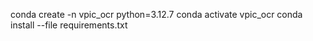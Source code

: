 conda create -n vpic_ocr python=3.12.7
conda activate vpic_ocr
conda install --file requirements.txt
